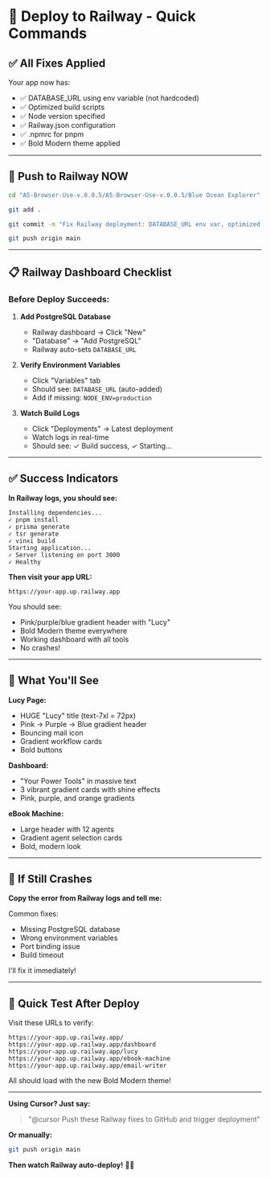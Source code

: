# 🚀 Deploy to Railway - Quick Commands

## ✅ All Fixes Applied

Your app now has:
- ✅ DATABASE_URL using env variable (not hardcoded)
- ✅ Optimized build scripts
- ✅ Node version specified
- ✅ Railway.json configuration
- ✅ .npmrc for pnpm
- ✅ Bold Modern theme applied

---

## 🚀 Push to Railway NOW

```bash
cd "A5-Browser-Use-v.0.0.5/A5-Browser-Use-v.0.0.5/Blue Ocean Explorer"

git add .

git commit -m "Fix Railway deployment: DATABASE_URL env var, optimized build, Bold Modern theme"

git push origin main
```

---

## 📋 Railway Dashboard Checklist

### Before Deploy Succeeds:

1. **Add PostgreSQL Database**
   - Railway dashboard → Click "New"
   - "Database" → "Add PostgreSQL"
   - Railway auto-sets `DATABASE_URL`

2. **Verify Environment Variables**
   - Click "Variables" tab
   - Should see: `DATABASE_URL` (auto-added)
   - Add if missing: `NODE_ENV=production`

3. **Watch Build Logs**
   - Click "Deployments" → Latest deployment
   - Watch logs in real-time
   - Should see: ✓ Build success, ✓ Starting...

---

## ✅ Success Indicators

**In Railway logs, you should see:**
```
Installing dependencies...
✓ pnpm install
✓ prisma generate
✓ tsr generate  
✓ vinxi build
Starting application...
✓ Server listening on port 3000
✓ Healthy
```

**Then visit your app URL:**
```
https://your-app.up.railway.app
```

You should see:
- Pink/purple/blue gradient header with "Lucy"
- Bold Modern theme everywhere
- Working dashboard with all tools
- No crashes!

---

## 🎨 What You'll See

**Lucy Page:**
- HUGE "Lucy" title (text-7xl = 72px)
- Pink → Purple → Blue gradient header
- Bouncing mail icon
- Gradient workflow cards
- Bold buttons

**Dashboard:**
- "Your Power Tools" in massive text
- 3 vibrant gradient cards with shine effects
- Pink, purple, and orange gradients

**eBook Machine:**
- Large header with 12 agents
- Gradient agent selection cards
- Bold, modern look

---

## 🐛 If Still Crashes

**Copy the error from Railway logs and tell me:**

Common fixes:
- Missing PostgreSQL database
- Wrong environment variables
- Port binding issue
- Build timeout

I'll fix it immediately!

---

## 🎯 Quick Test After Deploy

Visit these URLs to verify:
```
https://your-app.up.railway.app/
https://your-app.up.railway.app/dashboard
https://your-app.up.railway.app/lucy
https://your-app.up.railway.app/ebook-machine
https://your-app.up.railway.app/email-writer
```

All should load with the new Bold Modern theme!

---

**Using Cursor? Just say:**

> "@cursor Push these Railway fixes to GitHub and trigger deployment"

**Or manually:**
```bash
git push origin main
```

**Then watch Railway auto-deploy!** 🚀✨

